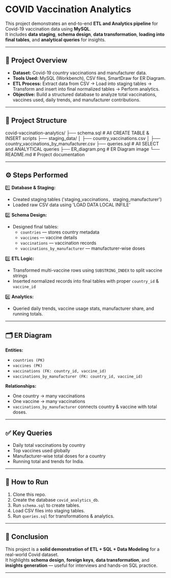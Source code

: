 
# COVID Vaccination Analytics

This project demonstrates an end-to-end **ETL and Analytics pipeline** for Covid-19 vaccination data using **MySQL**.  
It includes **data staging**, **schema design**, **data transformation**, **loading into final tables**, and **analytical queries** for insights.

---

## 📌 Project Overview

- **Dataset:** Covid-19 country vaccinations and manufacturer data.
- **Tools Used:** MySQL (Workbench), CSV files, SmartDraw for ER Diagram.
- **ETL Process:** Extract data from CSV → Load into staging tables → Transform and insert into final normalized tables → Perform analytics.
- **Objective:** Build a structured database to analyze total vaccinations, vaccines used, daily trends, and manufacturer contributions.

---

## 📁 Project Structure

covid-vaccination-analytics/
├── schema.sql                 # All CREATE TABLE & INSERT scripts
├── staging_data/
│   ├── country_vaccinations.csv
│   ├── country_vaccinations_by_manufacturer.csv
├── queries.sql                # All SELECT and ANALYTICAL queries
├── ER_diagram.png             # ER Diagram image
└── README.md                  # Project documentation

---

## ⚙️ Steps Performed

1️⃣ **Database & Staging:**  
- Created staging tables ('staging_vaccinations`, `staging_manufacturer')  
- Loaded raw CSV data using 'LOAD DATA LOCAL INFILE'

2️⃣ **Schema Design:**  
- Designed final tables:  
  - `countries` — stores country metadata  
  - `vaccines` — vaccine details  
  - `vaccinations` — vaccination records  
  - `vaccinations_by_manufacturer` — manufacturer-wise doses

3️⃣ **ETL Logic:**  
- Transformed multi-vaccine rows using `SUBSTRING_INDEX` to split vaccine strings  
- Inserted normalized records into final tables with proper `country_id` & `vaccine_id`

4️⃣ **Analytics:**  
- Queried daily trends, vaccine usage stats, manufacturer share, and running totals.

---

## 🗂️ ER Diagram

**Entities:**  
- `countries (PK)`  
- `vaccines (PK)`  
- `vaccinations (FK: country_id, vaccine_id)`  
- `vaccinations_by_manufacturer (FK: country_id, vaccine_id)`

**Relationships:**  
- One country → many vaccinations  
- One vaccine → many vaccinations  
- `vaccinations_by_manufacturer` connects country & vaccine with total doses.

---

## ✅ Key Queries

- Daily total vaccinations by country  
- Top vaccines used globally  
- Manufacturer-wise total doses for a country  
- Running total and trends for India.

---

## 📌 How to Run

1. Clone this repo.
2. Create the database `covid_analytics_db`.
3. Run `schema.sql` to create tables.
4. Load CSV files into staging tables.
5. Run `queries.sql` for transformations & analytics.

---

## 📢 Conclusion

This project is a **solid demonstration of ETL + SQL + Data Modeling** for a real-world Covid dataset.  
It highlights **schema design**, **foreign keys**, **data transformation**, and **insights generation** — useful for interviews and hands-on SQL practice.

---


